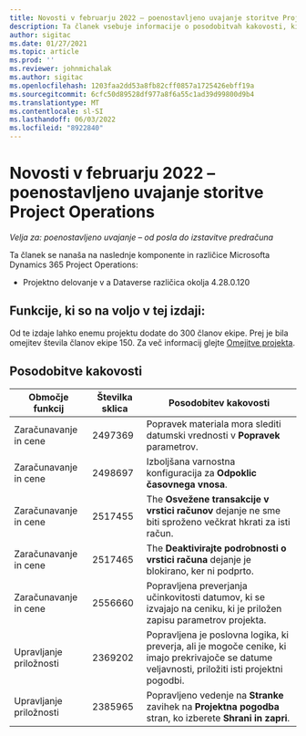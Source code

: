 ```yaml
---
title: Novosti v februarju 2022 – poenostavljeno uvajanje storitve Project Operations
description: Ta članek vsebuje informacije o posodobitvah kakovosti, ki so na voljo v izdaji različice Project Operations lite februarja 2022.
author: sigitac
ms.date: 01/27/2021
ms.topic: article
ms.prod: ''
ms.reviewer: johnmichalak
ms.author: sigitac
ms.openlocfilehash: 1203faa2dd53a8fb82cff0857a1725426ebff19a
ms.sourcegitcommit: 6cfc50d89528df977a8f6a55c1ad39d99800d9b4
ms.translationtype: MT
ms.contentlocale: sl-SI
ms.lasthandoff: 06/03/2022
ms.locfileid: "8922840"
---
```

# <a name="whats-new-february-2022---project-operations-lite-deployment"></a>Novosti v februarju 2022 – poenostavljeno uvajanje storitve Project Operations

_Velja za: poenostavljeno uvajanje – od posla do izstavitve predračuna_

Ta članek se nanaša na naslednje komponente in različice Microsofta Dynamics 365 Project Operations:

- Projektno delovanje v a Dataverse različica okolja 4.28.0.120

## <a name="features-included-in-this-release"></a>Funkcije, ki so na voljo v tej izdaji:

Od te izdaje lahko enemu projektu dodate do 300 članov ekipe. Prej je bila omejitev števila članov ekipe 150. Za več informacij glejte [Omejitve projekta](../../project-management/create-wbs.md#project-limitations).

## <a name="quality-updates"></a>Posodobitve kakovosti

| Območje funkcij | Številka sklica | Posodobitev kakovosti |
| --- | --- | --- |
| Zaračunavanje in cene | 2497369 | Popravek materiala mora slediti datumski vrednosti v **Popravek** parametrov. |
| Zaračunavanje in cene | 2498697 | Izboljšana varnostna konfiguracija za **Odpoklic časovnega vnosa**. |
| Zaračunavanje in cene | 2517455 | The **Osvežene transakcije v vrstici računov** dejanje ne sme biti sproženo večkrat hkrati za isti račun. |
| Zaračunavanje in cene | 2517465 | The **Deaktivirajte podrobnosti o vrstici računa** dejanje je blokirano, ker ni podprto. |
| Zaračunavanje in cene | 2556660 | Popravljena preverjanja učinkovitosti datumov, ki se izvajajo na ceniku, ki je priložen zapisu parametrov projekta. |
| Upravljanje priložnosti | 2369202 | Popravljena je poslovna logika, ki preverja, ali je mogoče cenike, ki imajo prekrivajoče se datume veljavnosti, priložiti isti projektni pogodbi. |
| Upravljanje priložnosti | 2385965 | Popravljeno vedenje na **Stranke** zavihek na **Projektna pogodba** stran, ko izberete **Shrani in zapri**. |
